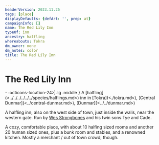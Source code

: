```yaml
---
headerVersion: 2023.11.25
tags: [place]
displayDefaults: {defArt: '', prep: at}
campaignInfo: []
name: The Red Lily Inn
typeOf: inn
ancestry: halfling
whereabouts: Tokra
dm_owner: none
dm_notes: color
title: The Red Lily Inn
---
```

# The Red Lily Inn
<div class="grid cards ext-narrow-margin ext-one-column" markdown>
-    :octicons-location-24:{ .lg .middle } A [halfling](<../../../../../../species/halflings.md>) inn in [Tokra](<./tokra.md>), [Central Dunmar](<../central-dunmar.md>), [Dunmar](<../../dunmar.md>)  
</div>


A halfling inn, also on the west side of town, just inside the walls, near the western gate. Run by [Wes Strongbones](<../../../../../../people/halflings/wes-strongbones.md>) and his twin sons Tye and Cade. 

A cozy, comfortable place, with about 10 halfing sized rooms and another 20 human sized ones, plus a bunk room and stables, and a renowned kitchen. Mostly a merchant / out of town crowd, though.
